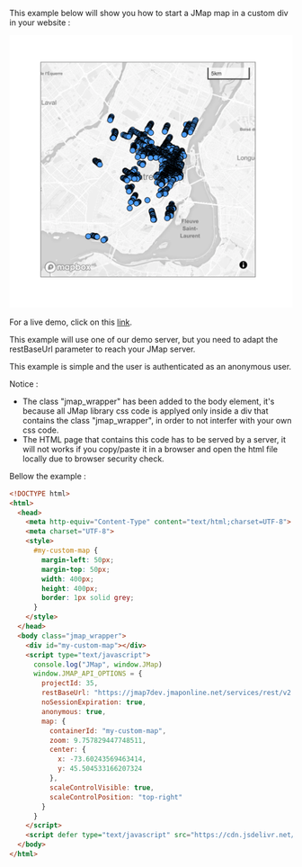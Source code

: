 This example below will show you how to start a JMap map in a custom div in your website :

![Div embedded map](./images/embedded.png "Div embedded map")

For a live demo, click on this [link](http://jsfiddle.net/K2Geospatial/uaksoLm9/17/).

This example will use one of our demo server, but you need to adapt the restBaseUrl parameter to reach your JMap server.

This example is simple and the user is authenticated as an anonymous user.

Notice :

  - The class "jmap_wrapper" has been added to the body element, it's because all JMap library css code is applyed only inside a div that contains the class "jmap_wrapper", in order to not interfer with your own css code. 
  - The HTML page that contains this code has to be served by a server, it will not works if you copy/paste it in a browser and open the html file locally due to browser security check. 

Bellow the example :

```html
<!DOCTYPE html>
<html>
  <head>
    <meta http-equiv="Content-Type" content="text/html;charset=UTF-8">
    <meta charset="UTF-8">
    <style>
      #my-custom-map {
        margin-left: 50px;
        margin-top: 50px;
        width: 400px;
        height: 400px;
        border: 1px solid grey;
      }
    </style>
  </head>
  <body class="jmap_wrapper">
  	<div id="my-custom-map"></div>
    <script type="text/javascript">
      console.log("JMap", window.JMap)
      window.JMAP_API_OPTIONS = {
        projectId: 35,
        restBaseUrl: "https://jmap7dev.jmaponline.net/services/rest/v2.0",
        noSessionExpiration: true,
        anonymous: true,
        map: {
          containerId: "my-custom-map",
          zoom: 9.757829447748511,
          center: {
            x: -73.60243569463414,
            y: 45.504533166207324
          },
          scaleControlVisible: true,
          scaleControlPosition: "top-right"
        }
      }
    </script>
    <script defer type="text/javascript" src="https://cdn.jsdelivr.net/npm/jmap-js-api@0.3.6/public/index.js"></script>
  </body>
</html>
```
